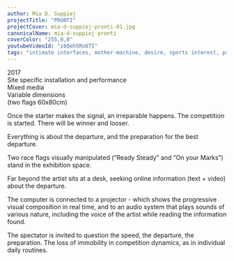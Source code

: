 ```yaml
---
author: Mia D. Suppiej
projectTitle: "PRONTI"
projectCover: mia-d-suppiej-pronti-01.jpg
canonicalName: mia-d-suppiej-pronti
coverColor: "255,0,0"
youtubeVideoId: "z6Qeh5Ro6TI"
tags: "intimate interfaces, mother-machine, desire, sports interest, practices of ourselves, h o o o o o o w w w w w l, IRLA: an Ideal Rejection Letter to an Artist, Joy Acceleration, extensions, pharmachoreography, tongue and teeth of creativity"
---
```


2017  
Site specific installation and performance  
Mixed media  
Variable dimensions  
(two flags 60x80cm)  

Once the starter makes the signal, an irreparable happens. The competition is started. There will be winner and looser.  

Everything is about the departure, and the preparation for the best departure.  

Two race flags visually manipulated (“Ready Steady” and “On your Marks”) stand in the exhibition space.  

Far beyond the artist sits at a desk, seeking online information (text + video) about the departure.  

The computer is connected to a projector - which shows the progressive visual composition in real time, and to an audio system that plays sounds of various nature, including the voice of the artist while reading the information found.  

The spectator is invited to question the speed, the departure, the preparation. The loss of immobility in competition dynamics, as in individual daily routines.
